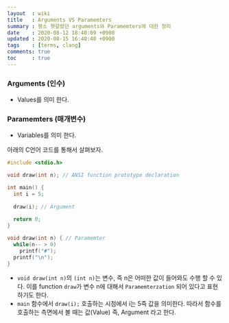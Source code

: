 ```yaml
---
layout  : wiki
title   : Arguments VS Paramemters
summary : 평소 헷갈렸던 arguments와 Paramemters에 대한 정리
date    : 2020-08-12 18:40:09 +0900
updated : 2020-08-15 16:40:40 +0900
tags    : [terms, clang]
comments: true
toc     : true
---
```


### Arguments (인수)
* Values를 의미 한다.

### Paramemters (매개변수)
* Variables를 의미 한다.

아래의 C언어 코드를 통해서 살펴보자.

```c
#include <stdio.h>

void draw(int n); // ANSI function prototype declaration

int main() {
  int i = 5;
  
  draw(i); // Argument
  
  return 0;
}

void draw(int n) { // Paramemter
  while(n-- > 0)
    printf("#");
  printf("\n");
}
```

* `void draw(int n)`의 `(int n)`는 변수, 즉 n은 어떠한 값이 들어와도 수행 할 수 있다.
이를 function `draw`가 변수 n에 대해서 `Paramemterzation` 되어 있다고 표현하기도 한다.
* `main` 함수에서 `draw(i);` 호출하는 시점에서 i는 5즉 값을 의미한다.
따라서 함수를 호출하는 측면에서 볼 때는 값(Value) 즉, Argument 라고 한다.
